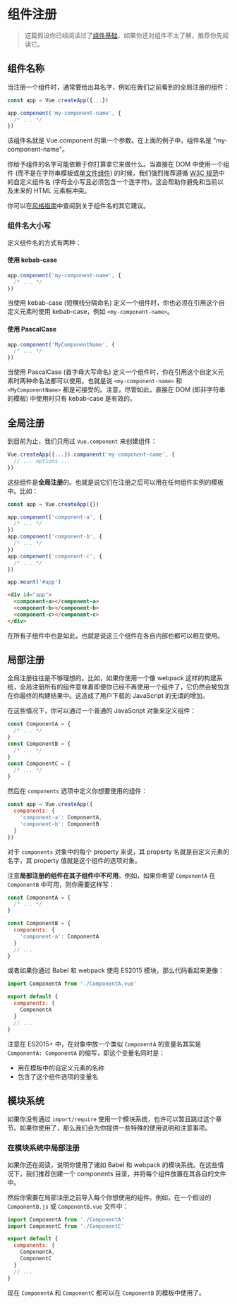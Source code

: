 # 组件注册

> 这篇假设你已经阅读过了[组件基础](component-basics.md)，如果你还对组件不太了解，推荐你先阅读它。

<VideoBanner title="观看本节视频讲解" href="https://learning\.dcloud\.io/#/\?vid=13" />

## 组件名称

当注册一个组件时，通常要给出其名字，例如在我们之前看到的全局注册的组件：

```js
const app = Vue.createApp({...})

app.component('my-component-name', {
  /* ... */
})
```

该组件名就是 Vue.component 的第一个参数。在上面的例子中，组件名是 "my-component-name"。

你给予组件的名字可能依赖于你打算拿它来做什么。当直接在 DOM 中使用一个组件 (而不是在字符串模板或[单文件组件](../guide/single-file-component.html)) 的时候，我们强烈推荐遵循 [W3C 规范](https://html.spec.whatwg.org/multipage/custom-elements.html#valid-custom-element-name)中的自定义组件名 (字母全小写且必须包含一个连字符)。这会帮助你避免和当前以及未来的 HTML 元素相冲突。

你可以在[风格指南](../style-guide/#base-component-names-strongly-recommended)中查阅到关于组件名的其它建议。

### 组件名大小写

定义组件名的方式有两种：

#### 使用 kebab-case

```js
app.component('my-component-name', {
  /* ... */
})
```

当使用 kebab-case (短横线分隔命名) 定义一个组件时，你也必须在引用这个自定义元素时使用 kebab-case，例如 `<my-component-name>`。

#### 使用 PascalCase

```js
app.component('MyComponentName', {
  /* ... */
})
```

当使用 PascalCase (首字母大写命名) 定义一个组件时，你在引用这个自定义元素时两种命名法都可以使用。也就是说 `<my-component-name>` 和 `<MyComponentName>` 都是可接受的。注意，尽管如此，直接在 DOM (即非字符串的模板) 中使用时只有 kebab-case 是有效的。

## 全局注册

到目前为止，我们只用过 `Vue.component` 来创建组件：

```js
Vue.createApp({...}).component('my-component-name', {
  // ... options ...
})
```

这些组件是**全局注册**的。也就是说它们在注册之后可以用在任何组件实例的模板中。比如：

```js
const app = Vue.createApp({})

app.component('component-a', {
  /* ... */
})
app.component('component-b', {
  /* ... */
})
app.component('component-c', {
  /* ... */
})

app.mount('#app')
```

```html
<div id="app">
  <component-a></component-a>
  <component-b></component-b>
  <component-c></component-c>
</div>
```

在所有子组件中也是如此，也就是说这三个组件在各自内部也都可以相互使用。

## 局部注册

全局注册往往是不够理想的。比如，如果你使用一个像 webpack 这样的构建系统，全局注册所有的组件意味着即便你已经不再使用一个组件了，它仍然会被包含在你最终的构建结果中。这造成了用户下载的 JavaScript 的无谓的增加。

在这些情况下，你可以通过一个普通的 JavaScript 对象来定义组件：

```js
const ComponentA = {
  /* ... */
}
const ComponentB = {
  /* ... */
}
const ComponentC = {
  /* ... */
}
```

然后在 `components` 选项中定义你想要使用的组件：

```js
const app = Vue.createApp({
  components: {
    'component-a': ComponentA,
    'component-b': ComponentB
  }
})
```

对于 `components` 对象中的每个 property 来说，其 property 名就是自定义元素的名字，其 property 值就是这个组件的选项对象。

注意**局部注册的组件在其子组件中不可用**。例如，如果你希望 `ComponentA` 在 `ComponentB` 中可用，则你需要这样写：

```js
const ComponentA = {
  /* ... */
}

const ComponentB = {
  components: {
    'component-a': ComponentA
  }
  // ...
}
```

或者如果你通过 Babel 和 webpack 使用 ES2015 模块，那么代码看起来更像：

```js
import ComponentA from './ComponentA.vue'

export default {
  components: {
    ComponentA
  }
  // ...
}
```

注意在 ES2015+ 中，在对象中放一个类似 `ComponentA` 的变量名其实是 `ComponentA: ComponentA` 的缩写，即这个变量名同时是：

- 用在模板中的自定义元素的名称
- 包含了这个组件选项的变量名

## 模块系统

如果你没有通过 `import/require` 使用一个模块系统，也许可以暂且跳过这个章节。如果你使用了，那么我们会为你提供一些特殊的使用说明和注意事项。

### 在模块系统中局部注册

如果你还在阅读，说明你使用了诸如 Babel 和 webpack 的模块系统。在这些情况下，我们推荐创建一个 components 目录，并将每个组件放置在其各自的文件中。

然后你需要在局部注册之前导入每个你想使用的组件。例如，在一个假设的 `ComponentB.js` 或 `ComponentB.vue` 文件中：

```js
import ComponentA from './ComponentA'
import ComponentC from './ComponentC'

export default {
  components: {
    ComponentA,
    ComponentC
  }
  // ...
}
```

现在 `ComponentA` 和 `ComponentC` 都可以在 `ComponentB` 的模板中使用了。
